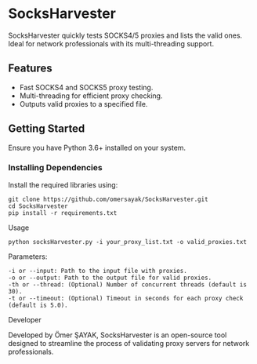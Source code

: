 # SocksHarvester

SocksHarvester quickly tests SOCKS4/5 proxies and lists the valid ones. Ideal for network professionals with its multi-threading support.

## Features

- Fast SOCKS4 and SOCKS5 proxy testing.
- Multi-threading for efficient proxy checking.
- Outputs valid proxies to a specified file.

## Getting Started

Ensure you have Python 3.6+ installed on your system.

### Installing Dependencies

Install the required libraries using:


    git clone https://github.com/omersayak/SocksHarvester.git
    cd SocksHarvester
    pip install -r requirements.txt


Usage

    python socksHarvester.py -i your_proxy_list.txt -o valid_proxies.txt 


Parameters:

    -i or --input: Path to the input file with proxies.
    -o or --output: Path to the output file for valid proxies.
    -th or --thread: (Optional) Number of concurrent threads (default is 30).
    -t or --timeout: (Optional) Timeout in seconds for each proxy check (default is 5.0).


Developer

Developed by Ömer ŞAYAK, SocksHarvester is an open-source tool designed to streamline the process of validating proxy servers for network professionals.
